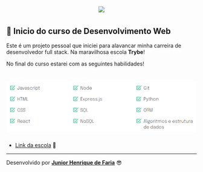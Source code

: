 <h1 align="center">
        <img src="https://uploads-ssl.webflow.com/5fba98ad987231cf0efa3d58/5fba9c9a93a2e77624258d49_Logo.svg">
</h1>

## 🚀️ Inicio do curso de Desenvolvimento Web

Este é um projeto pessoal que iniciei para alavancar minha carreira de desenvolvedor full stack.
Na maravilhosa escola **Trybe**!

No final do curso estarei com as seguintes habilidades!

<h1 align="center">
    <img src="habilidades.png">
</h1>


- [Link da escola](https://www.betrybe.com/) 📢️

---
Desenvolvido por [**Junior Henrique de Faria**](https://www.linkedin.com/in/juniorhenrique030/) 😎️


